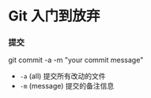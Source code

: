 # Git 入门到放弃





### 提交

git commit -a -m "your commit message"

- `-a` (all) 提交所有改动的文件
- `-m` (message) 提交的备注信息




